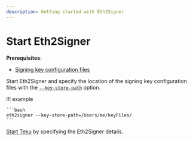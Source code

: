 ```yaml
---
description: Getting started with Eth2Signer
---
```


# Start Eth2Signer

**Prerequisites**:

* [Signing key configuration files]

Start Eth2Signer and specify the location of the signing key configuration files
with the [`--key-store-path`](../../Reference/CLI/CLI-Syntax.md#key-store-path) option.

!!! example

    ```bash
    eth2signer --key-store-path=/Users/me/keyFiles/
    ```

[Start Teku] by specifying the Eth2Signer details.

<!-- Links -->
[Signing key configuration files]: ../Use-Signing-Keys.md
[Start Teku]: https://docs.teku.pegasys.tech/en/latest/HowTo/Get-Started/Register-Validators/#start-teku
